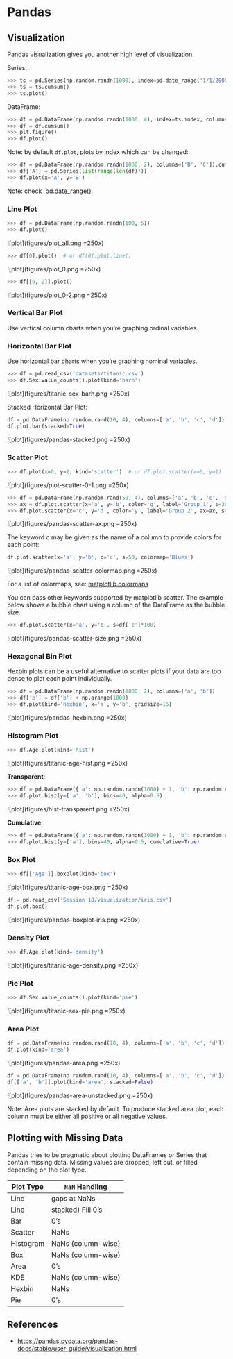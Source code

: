 # Pandas
## Visualization

Pandas visualization gives you another high level of visualization.

Series:
```python
>>> ts = pd.Series(np.random.randn(1000), index=pd.date_range('1/1/2000', periods=1000))
>>> ts = ts.cumsum()
>>> ts.plot()
```

DataFrame:
```python
>>> df = pd.DataFrame(np.random.randn(1000, 4), index=ts.index, columns=list('ABCD'))
>>> df = df.cumsum()
>>> plt.figure()
>>> df.plot()
```

Note: by default `df.plot`, plots by index which can be changed:
```python
>>> df = pd.DataFrame(np.random.randn(1000, 2), columns=['B', 'C']).cumsum()
>>> df['A'] = pd.Series(list(range(len(df))))
>>> df.plot(x='A', y='B')
```

Note: check [`pd.date_range()](https://pandas.pydata.org/pandas-docs/stable/reference/api/pandas.date_range.html).

### Line Plot
```python
>>> df = pd.DataFrame(np.random.randn(100, 5))
>>> df.plot()
```
![plot](figures/plot_all.png =250x)
```python
>>> df[0].plot()  # or df[0].plot.line()
```
![plot](figures/plot_0.png =250x)
```python
>>> df[[0, 2]].plot()
```
![plot](figures/plot_0-2.png =250x)

### Vertical Bar Plot
Use vertical column charts when you’re graphing ordinal variables.

### Horizontal Bar Plot
Use horizontal bar charts when you’re graphing nominal variables.
```python
>>> df = pd.read_csv('datasets/titanic.csv')
>>> df.Sex.value_counts().plot(kind='barh')
```
![plot](figures/titanic-sex-barh.png =250x)


Stacked Horizontal Bar Plot:
```python
df = pd.DataFrame(np.random.rand(10, 4), columns=['a', 'b', 'c', 'd'])
df.plot.bar(stacked=True)
```
![plot](figures/pandas-stacked.png =250x)

### Scatter Plot
```python
>>> df.plot(x=0, y=1, kind='scatter')  # or df.plot.scatter(x=0, y=1)
```
![plot](figures/plot-scatter-0-1.png =250x)


```python
>>> df = pd.DataFrame(np.random.rand(50, 4), columns=['a', 'b', 'c', 'd'])
>>> ax = df.plot.scatter(x='a', y='b', color='g', label='Group 1', s=30)
>>> df.plot.scatter(x='c', y='d', color='y', label='Group 2', ax=ax, s=30)
```
![plot](figures/pandas-scatter-ax.png =250x)


The keyword c may be given as the name of a column to provide colors for each point:
```python
df.plot.scatter(x='a', y='b', c='c', s=50, colormap='Blues')
```
![plot](figures/pandas-scatter-colormap.png =250x)

For a list of colormaps, see: [matplotlib.colormaps](https://matplotlib.org/3.1.0/tutorials/colors/colormaps.html)

You can pass other keywords supported by matplotlib scatter. The example below shows a bubble chart using a column of the DataFrame as the bubble size.

```python
>>> df.plot.scatter(x='a', y='b', s=df['c']*100)
```
![plot](figures/pandas-scatter-size.png =250x)

### Hexagonal Bin Plot
Hexbin plots can be a useful alternative to scatter plots if your data are too dense to plot each point individually.

```python
>>> df = pd.DataFrame(np.random.randn(1000, 2), columns=['a', 'b'])
>>> df['b'] = df['b'] + np.arange(1000)
>>> df.plot(kind='hexbin', x='a', y='b', gridsize=15)
```
![plot](figures/pandas-hexbin.png =250x)

### Histogram Plot
```python
>>> df.Age.plot(kind='hist')
```
![plot](figures/titanic-age-hist.png =250x)

**Transparent**:
```python
>>> df = pd.DataFrame({'a': np.random.randn(1000) + 1, 'b': np.random.randn(1000), 'c': np.random.randn(1000) - 1}, columns=['a', 'b', 'c'])
>>> df.plot.hist(y=['a', 'b'], bins=40, alpha=0.5)
```
![plot](figures/hist-transparent.png =250x)

**Cumulative**:
```python
>>> df = pd.DataFrame({'a': np.random.randn(1000) + 1, 'b': np.random.randn(1000), 'c': np.random.randn(1000) - 1}, columns=['a', 'b', 'c'])
>>> df.plot.hist(y=['a'], bins=40, alpha=0.5, cumulative=True)
```

### Box Plot
```python
>>> df[['Age']].boxplot(kind='box')
```
![plot](figures/titanic-age-box.png =250x)

```python
df = pd.read_csv('Session 18/visualization/iris.csv')
df.plot.box()
```
![plot](figures/pandas-boxplot-iris.png =250x)

### Density Plot
```python
>>> df.Age.plot(kind='density')
```
![plot](figures/titanic-age-density.png =250x)


### Pie Plot
```python
>>> df.Sex.value_counts().plot(kind='pie')
```
![plot](figures/titanic-sex-pie.png =250x)

### Area Plot
```python
df = pd.DataFrame(np.random.rand(10, 4), columns=['a', 'b', 'c', 'd'])
df.plot(kind='area')
```
![plot](figures/pandas-area.png =250x)

```python
df = pd.DataFrame(np.random.rand(10, 4), columns=['a', 'b', 'c', 'd'])
df[['a', 'b']].plot(kind='area', stacked=False)
```
![plot](figures/pandas-area-unstacked.png =250x)


Note: Area plots are stacked by default. To produce stacked area plot, each column must be either all positive or all negative values.

## Plotting with Missing Data
Pandas tries to be pragmatic about plotting DataFrames or Series that contain missing data. Missing values are dropped, left out, or filled depending on the plot type.

|Plot Type|`NaN` Handling|
|--|--|
|Line| gaps at NaNs|
|Line|stacked)	Fill 0’s|
|Bar| 0’s|
|Scatter| NaNs|
|Histogram| NaNs (column-wise)|
|Box| NaNs (column-wise)|
|Area| 0’s|
|KDE| NaNs (column-wise)|
|Hexbin| NaNs|
|Pie| 0’s|

## References
- https://pandas.pydata.org/pandas-docs/stable/user_guide/visualization.html